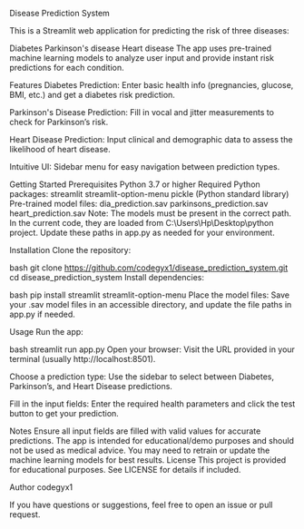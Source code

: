Disease Prediction System

This is a Streamlit web application for predicting the risk of three diseases:

Diabetes
Parkinson's disease
Heart disease
The app uses pre-trained machine learning models to analyze user input and provide instant risk predictions for each condition.

Features
Diabetes Prediction:
Enter basic health info (pregnancies, glucose, BMI, etc.) and get a diabetes risk prediction.

Parkinson's Disease Prediction:
Fill in vocal and jitter measurements to check for Parkinson’s risk.

Heart Disease Prediction:
Input clinical and demographic data to assess the likelihood of heart disease.

Intuitive UI:
Sidebar menu for easy navigation between prediction types.

Getting Started
Prerequisites
Python 3.7 or higher
Required Python packages:
streamlit
streamlit-option-menu
pickle (Python standard library)
Pre-trained model files:
dia_prediction.sav
parkinsons_prediction.sav
heart_prediction.sav
Note:
The models must be present in the correct path.
In the current code, they are loaded from
C:\Users\Hp\Desktop\python project\.
Update these paths in app.py as needed for your environment.

Installation
Clone the repository:

bash
git clone https://github.com/codegyx1/disease_prediction_system.git
cd disease_prediction_system
Install dependencies:

bash
pip install streamlit streamlit-option-menu
Place the model files:
Save your .sav model files in an accessible directory, and update the file paths in app.py if needed.

Usage
Run the app:

bash
streamlit run app.py
Open your browser:
Visit the URL provided in your terminal (usually http://localhost:8501).

Choose a prediction type:
Use the sidebar to select between Diabetes, Parkinson’s, and Heart Disease predictions.

Fill in the input fields:
Enter the required health parameters and click the test button to get your prediction.

Notes
Ensure all input fields are filled with valid values for accurate predictions.
The app is intended for educational/demo purposes and should not be used as medical advice.
You may need to retrain or update the machine learning models for best results.
License
This project is provided for educational purposes.
See LICENSE for details if included.

Author
codegyx1

If you have questions or suggestions, feel free to open an issue or pull request.

